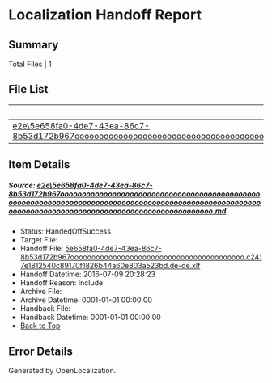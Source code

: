 # <a name='report-top'></a> Localization Handoff Report

## Summary
 Total Files | 1

## File List
 Source File | Status | Details 
 ----------- | ------ | ------- 
 [e2e\5e658fa0-4de7-43ea-86c7-8b53d172b967ooooooooooooooooooooooooooooooooooooooooooooooooooooooooooooooooooooooooooooooooooooooooooooooooooooooooooooooooooooooooooooooooooooooooooooooooooooooo.md](https://github.com/OpenLocalizationTestOrg/oltest/blob/715eb5652ee6998161f191f67c58b2a85067d4ea/e2e/5e658fa0-4de7-43ea-86c7-8b53d172b967ooooooooooooooooooooooooooooooooooooooooooooooooooooooooooooooooooooooooooooooooooooooooooooooooooooooooooooooooooooooooooooooooooooooooooooooooooooooo.md) | HandedOffSuccess | [Details](#4cb983b163ca3a00c8fd6f9ab0afefbf431591201)

## Item Details
##### <a name='4cb983b163ca3a00c8fd6f9ab0afefbf431591201'></a> Source: [e2e\5e658fa0-4de7-43ea-86c7-8b53d172b967ooooooooooooooooooooooooooooooooooooooooooooooooooooooooooooooooooooooooooooooooooooooooooooooooooooooooooooooooooooooooooooooooooooooooooooooooooooooo.md](https://github.com/OpenLocalizationTestOrg/oltest/blob/715eb5652ee6998161f191f67c58b2a85067d4ea/e2e/5e658fa0-4de7-43ea-86c7-8b53d172b967ooooooooooooooooooooooooooooooooooooooooooooooooooooooooooooooooooooooooooooooooooooooooooooooooooooooooooooooooooooooooooooooooooooooooooooooooooooooo.md)
* Status: HandedOffSuccess
* Target File: 
* Handoff File: [5e658fa0-4de7-43ea-86c7-8b53d172b967ooooooooooooooooooooooooooooooooooooooooo.c2417e1812540c89170f1826b44a60e803a523bd.de-de.xlf](https://github.com/OpenLocalizationTestOrg/olhandoff-e2e/blob/eff05c80299de3833279cec2e06992888f2ea457/ol-handoff/OpenLocalizationTestOrg/oltest-dede-fly/ci/ht/5e658fa0-4de7-43ea-86c7-8b53d172b967ooooooooooooooooooooooooooooooooooooooooo.c2417e1812540c89170f1826b44a60e803a523bd.de-de.xlf)
* Handoff Datetime: 2016-07-09 20:28:23
* Handoff Reason: Include
* Archive File: 
* Archive Datetime: 0001-01-01 00:00:00
* Handback File: 
* Handback Datetime: 0001-01-01 00:00:00
* [Back to Top](#report-top)


## Error Details

Generated by OpenLocalization.
